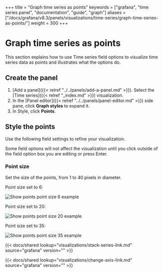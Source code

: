 +++
title = "Graph time series as points"
keywords = ["grafana", "time series panel", "documentation", "guide", "graph"]
aliases = ["/docs/grafana/v8.3/panels/visualizations/time-series/graph-time-series-as-points/"]
weight = 300
+++

# Graph time series as points

This section explains how to use Time series field options to visualize time series data as points and illustrates what the options do.

## Create the panel

1. [Add a panel]({{< relref "../../panels/add-a-panel.md" >}}). Select the [Time series]({{< relref "_index.md" >}}) visualization.
1. In the [Panel editor]({{< relref "../../panels/panel-editor.md" >}}) side pane, click **Graph styles** to expand it.
1. In Style, click **Points**.

## Style the points

Use the following field settings to refine your visualization.

Some field options will not affect the visualization until you click outside of the field option box you are editing or press Enter.

### Point size

Set the size of the points, from 1 to 40 pixels in diameter.

Point size set to 6:

![Show points point size 6 example](/static/img/docs/time-series-panel/points-graph-show-points-6-7-4.png)

Point size set to 20:

![Show points point size 20 example](/static/img/docs/time-series-panel/points-graph-show-points-20-7-4.png)

Point size set to 35:

![Show points point size 35 example](/static/img/docs/time-series-panel/points-graph-show-points-35-7-4.png)

{{< docs/shared lookup="visualizations/stack-series-link.md" source="grafana" version="<GRAFANA VERSION>" >}}

{{< docs/shared lookup="visualizations/change-axis-link.md" source="grafana" version="<GRAFANA VERSION>" >}}
